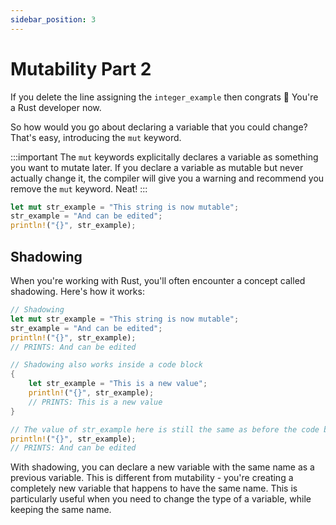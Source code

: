 ```yaml
---
sidebar_position: 3
---
```


# Mutability Part 2

If you delete the line assigning the `integer_example` then congrats 🎉 You're a Rust developer now.

So how would you go about declaring a variable that you could change? That's easy, introducing the `mut` keyword.

:::important
The `mut` keywords explicitally declares a variable as something you want to mutate later. If you declare a variable as mutable but never actually change it, the compiler will give you a warning and recommend you remove the `mut` keyword. Neat!
:::

```rust showLineNumbers
let mut str_example = "This string is now mutable";
str_example = "And can be edited";
println!("{}", str_example);
```

## Shadowing

When you're working with Rust, you'll often encounter a concept called shadowing. Here's how it works:

```rust showLineNumbers
// Shadowing
let mut str_example = "This string is now mutable";
str_example = "And can be edited";
println!("{}", str_example);
// PRINTS: And can be edited

// Shadowing also works inside a code block
{
    let str_example = "This is a new value";
    println!("{}", str_example);
    // PRINTS: This is a new value
}

// The value of str_example here is still the same as before the code block
println!("{}", str_example);
// PRINTS: And can be edited
```

With shadowing, you can declare a new variable with the same name as a previous variable. This is different from mutability - you're creating a completely new variable that happens to have the same name. This is particularly useful when you need to change the type of a variable, while keeping the same name.